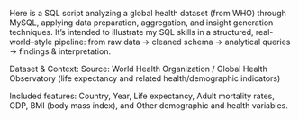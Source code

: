Here is a SQL script analyzing a global health dataset (from WHO) through MySQL, applying data preparation, aggregation, and insight generation techniques.
It’s intended to illustrate my SQL skills in a structured, real-world–style pipeline: from raw data → cleaned schema → analytical queries → findings & interpretation.

Dataset & Context:
Source: World Health Organization / Global Health Observatory (life expectancy and related health/demographic indicators)

Included features:
  Country, Year, Life expectancy, Adult mortality rates, GDP, BMI (body mass index), and Other demographic and health variables.
